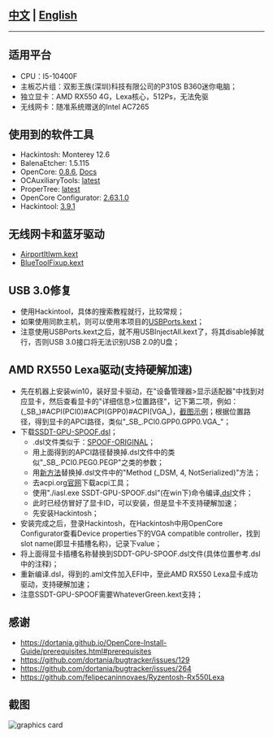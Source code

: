 ## [中文](https://github.com/moqsien/hackintosh_p310s_b360_i5_10400f_rx550_lexa/blob/main/files/docs/Readme_CN.md) | [English](https://github.com/moqsien/hackintosh_p310s_b360_i5_10400f_rx550_lexa)
------------------------

## 适用平台
- CPU：I5-10400F
- 主板芯片组：双影王族(深圳)科技有限公司的P310S B360迷你电脑；
- 独立显卡：AMD RX550 4G，Lexa核心，512Ps，无法免驱
- 无线网卡：随准系统赠送的Intel AC7265

## 使用到的软件工具
- Hackintosh: Monterey 12.6
- BalenaEtcher: 1.5.115
- OpenCore: [0.8.6](https://github.com/acidanthera/OpenCorePkg/releases), [Docs](https://dortania.github.io/OpenCore-Install-Guide/prerequisites.html) 
- OCAuxiliaryTools: [latest](https://github.com/ic005k/OCAuxiliaryTools/releases)
- ProperTree: [latest](https://github.com/corpnewt/ProperTree)
- OpenCore Configurator: [2.63.1.0](https://mackie100projects.altervista.org/download-opencore-configurator/)
- Hackintool: [3.9.1](https://github.com/headkaze/Hackintool/releases)

## 无线网卡和蓝牙驱动
- [AirportItlwm.kext](https://github.com/OpenIntelWireless/itlwm/releases)
- [BlueToolFixup.kext](https://github.com/acidanthera/BrcmPatchRAM/releases)

## USB 3.0修复
- 使用Hackintool，具体的搜索教程就行，比较常规；
- 如果使用同款主机，则可以使用本项目的[USBPorts.kext]()；
- 注意使用USBPorts.kext之后，就不用USBInjectAll.kext了，将其disable掉就行，否则USB 3.0接口将无法识别USB 2.0的U盘；

## AMD RX550 Lexa驱动(支持硬解加速)
- 先在机器上安装win10，装好显卡驱动，在"设备管理器>显示适配器"中找到对应显卡，然后查看显卡的"详细信息>位置路径"，记下第二项，例如：(\_SB_)#ACPI(PCI0)#ACPI(GPP0)#ACPI(VGA_)，[截图示例](https://github.com/moqsien/hackintosh_p310s_b360_i5_10400f_rx550_lexa/blob/main/files/pics/pcie_graphics.png)；根据位置路径，得到显卡的APCI路径，类似"\_SB_.PCI0.GPP0.GPP0.VGA_"；
- 下载[SSDT-GPU-SPOOF.dsl](https://github.com/dortania/Getting-Started-With-ACPI/blob/master/extra-files/decompiled/SSDT-GPU-SPOOF.dsl.zip)；
  - .dsl文件类似于：[SPOOF-ORIGINAL](https://github.com/moqsien/hackintosh_p310s_b360_i5_10400f_rx550_lexa/blob/main/files/GPU-SPOOF-ORIGINAL.dsl)；
  - 用上面得到的APCI路径替换掉.dsl文件中的类似"\_SB_.PCI0.PEG0.PEGP"之类的参数；
  - 用[新方法](https://github.com/moqsien/hackintosh_p310s_b360_i5_10400f_rx550_lexa/blob/main/files/GPU-SPOOF-METHOD.txt)替换掉.dsl文件中的"Method (_DSM, 4, NotSerialized)"方法；
  - 去acpi.org[官网](https://acpica.org/downloads/binary-tools)下载acpi工具；
  - 使用"./iasl.exe SSDT-GPU-SPOOF.dsl"(在win下)命令编译[.dsl](https://github.com/moqsien/hackintosh_p310s_b360_i5_10400f_rx550_lexa/blob/main/files/GPU-SPOOF-FINALEXAMPLE.dsl)文件；
  - 此时已经仿冒好了显卡ID，可以安装，但是显卡不支持硬解加速；
  - 先安装Hackintosh；
- 安装完成之后，登录Hackintosh，在Hackintosh中用OpenCore Configurator查看Device properties下的VGA compatible controller，找到slot name(即显卡插槽名称)，记录下value；
- 将上面得显卡插槽名称替换到SDDT-GPU-SPOOF.dsl文件(具体位置参考.dsl中的注释)；
- 重新编译.dsl，得到的.aml文件加入EFI中，至此AMD RX550 Lexa显卡成功驱动，支持硬解加速；
- 注意SSDT-GPU-SPOOF需要WhateverGreen.kext支持；

## 感谢
- https://dortania.github.io/OpenCore-Install-Guide/prerequisites.html#prerequisites
- https://github.com/dortania/bugtracker/issues/129
- https://github.com/dortania/bugtracker/issues/264
- https://github.com/felipecaninnovaes/Ryzentosh-Rx550Lexa

## 截图
![graphics card](https://github.com/moqsien/hackintosh_p310s_b360_i5_10400f_rx550_lexa/blob/main/files/pics/screen_shot.jpg)
